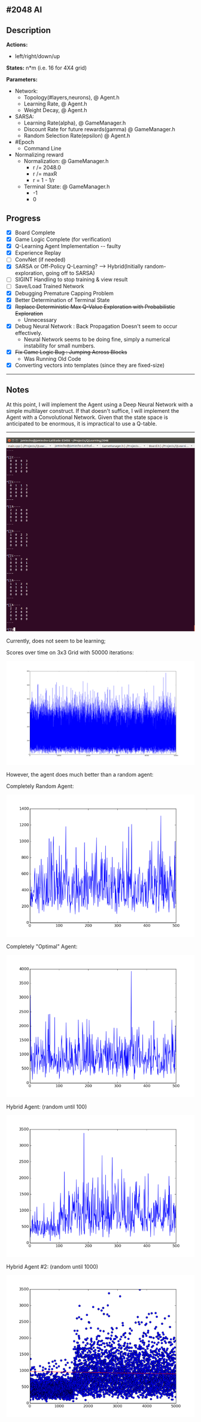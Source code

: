 #2048 AI
---
## Description
**Actions:**
- left/right/down/up

**States:**
n\*m (i.e. 16 for 4X4 grid)

**Parameters:**
- Network:
	- Topology(#layers,neurons), @ Agent.h
	- Learning Rate, @ Agent.h
	- Weight Decay, @ Agent.h
- SARSA:
	- Learning Rate(alpha), @ GameManager.h
	- Discount Rate for future rewards(gamma) @ GameManager.h
	- Random Selection Rate(epsilon) @ Agent.h
- #Epoch
	- Command Line
- Normalizing reward
	- Normalization: @ GameManager.h
		- r /= 2048.0
		- r /= maxR
		- r = 1 - 1/r
	- Terminal State: @ GameManager.h
		- -1
		- 0

## Progress

- [x] Board Complete
- [x] Game Logic Complete (for verification)
- [x] Q-Learning Agent Implementation -- faulty
- [x] Experience Replay
- [ ] ConvNet (if needed)
- [x] SARSA or Off-Policy Q-Learning? --> Hybrid(Initially random-exploration, going off to SARSA)
- [ ] SIGINT Handling to stop training & view result
- [ ] Save/Load Trained Network
- [x] Debugging Premature Capping Problem
- [x] Better Determination of Terminal State
- [x] ~~Replace Deterministic Max Q-Value Exploration with Probabilistic Exploration~~
	- Unnecessary
- [x] Debug Neural Network : Back Propagation Doesn't seem to occur effectively.
	- Neural Network seems to be doing fine, simply a numerical instability for small numbers.
- [x] ~~Fix Game Logic Bug : Jumping Across Blocks~~
	- Was Running Old Code
- [x] Converting vectors into templates (since they are fixed-size)

---
## Notes

At this point, I will implement the Agent using a Deep Neural Network
with a simple multilayer construct.
If that doesn't suffice, I will implement the Agent with a Convolutional Network.
Given that the state space is anticipated to be enormous, it is impractical to use a Q-table.

---
![Running](images/game.png)

Currently, does not seem to be learning;

Scores over time on 3x3 Grid with 50000 iterations:

![Scores](images/3x3_50000.png)

However, the agent does much better than a random agent:

Completely Random Agent:

![Random](images/randomAgent.png)

Completely "Optimal" Agent:

![Best](images/bestPolicyAgent.png)

Hybrid Agent: (random until 100)

![Hybrid](images/hybrid.png)

Hybrid Agent #2: (random until 1000)

![Hybrid2](images/hybrid_2.png)
